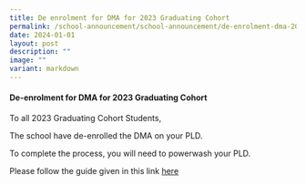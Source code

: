 ```yaml
---
title: De enrolment for DMA for 2023 Graduating Cohort
permalink: /school-announcement/school-announcement/de-enrolment-dma-2023-graduating-cohort/
date: 2024-01-01
layout: post
description: ""
image: ""
variant: markdown
---
```

#### De-enrolment for DMA for 2023 Graduating Cohort

To all 2023 Graduating Cohort Students,

The school have de-enrolled the DMA on your PLD. 

To complete the process, you will need to powerwash your PLD. 

Please follow the guide given in this link [here](/files/How_to_Powerwash_Chromebook.pdf)